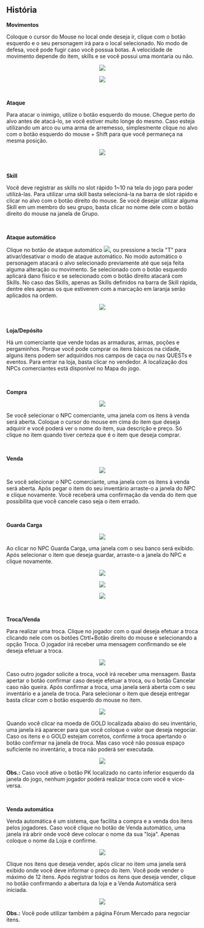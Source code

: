 ## História

<html>
  <head>
    <meta charset="utf-8" />
    <meta name="viewport" content="width=device-width" />
  </head>
  <body>

<p><strong>Movimentos</strong></p>

<p>
Coloque o cursor do Mouse no local onde deseja ir, clique com o botão esquerdo e o seu personagem irá para o local selecionado. No modo de defesa, você pode fugir caso você possua botas. A velocidade de movimento depende do item, skills e se você possui uma montaria ou não.
</p>

<p align="center">
<img src="./1-files/wyd_img_movimento_mouse.jpg" />
</p>

<p align="center">
<img src="./1-files/wyd_img_movimento_mouse2.jpg" />
</p>
<br>

<p><strong>Ataque</strong></p>
<p>
Para atacar o inimigo, utilize o botão esquerdo do mouse. Chegue perto do alvo antes de atacá-lo, se você estiver muito longe do mesmo. Caso esteja utilizando um arco ou uma arma de arremesso, simplesmente clique no alvo com o botão esquerdo do mouse + Shift para que você permaneça na mesma posição.
</p>

<p align="center">
<img src="./1-files/wyd_img_ataque_mouse.jpg" />
</p>
<br>
<p><strong>Skill</strong></p>
<p>
Você deve registrar as skills no slot rápido 1~10 na tela do jogo para poder utilizá-las. Para utilizar uma skill basta selecioná-la na barra de slot rápido e clicar no alvo com o botão direito do mouse. Se você desejar utilizar alguma Skill em um membro do seu grupo, basta clicar no nome dele com o botão direito do mouse na janela de Grupo.
</p><br>

<p><strong>Ataque automático</strong></p>
<p>Clique no botão de ataque automático <img src="./1-files/wyd_img_icone.jpg">, ou pressione a tecla "T" para ativar/desativar o modo de ataque automático. No modo automático o personagem atacará o alvo selecionado previamente até que seja feita alguma alteração ou movimento. Se selecionado com o botão esquerdo aplicará dano físico e se selecionado com o botão direito atacará com Skills. No caso das Skills, apenas as Skills definidos na barra de Skill rápida, dentre eles apenas os que estiverem com a marcação em laranja serão aplicados na ordem.
</p>

<p align="center">
<img src="./1-files/wyd_img_ataque_automatico_ativado.jpg" />
</p>
<br>
<p><strong>Loja/Depósito</strong></p>
<p>
Há um comerciante que vende todas as armaduras, armas, poções e pergaminhos. Porque você pode comprar os itens básicos na cidade, alguns itens podem ser adquiridos nos campos de caça ou nas QUESTs e eventos. Para entrar na loja, basta clicar no vendedor. A localização dos NPCs comerciantes está disponível no Mapa do jogo.</p>
<br>
<p><strong>Compra</strong></p>
<p align="center">
<img src="./1-files/wyd_img_ex_npc_comerciante.jpg" />
</p>
<p>
Se você selecionar o NPC comerciante, uma janela com os itens à venda será aberta. Coloque o cursor do mouse em cima do item que deseja adquirir e você poderá ver o nome do item, sua descrição e preço. Só clique no item quando tiver certeza que é o item que deseja comprar.
</p>
<br>
<p><strong>Venda</strong></p>
<p align="center">
<img src="./1-files/wyd_img_npc_comerciante_compra.jpg" />
</p>
<p>
Se você selecionar o NPC comerciante, uma janela com os itens à venda será aberta. Após pegar o item do seu inventário arraste-o a janela do NPC e clique novamente. Você receberá uma confirmação da venda do item que possibilita que você cancele caso seja o item errado.
</p>
<br>
<p><strong>Guarda Carga</strong></p>
<p align="center">
<img src="./1-files/wyd_img_npc_comerciante_venda.jpg" />
</p>
<p>
Ao clicar no NPC Guarda Carga, uma janela com o seu banco será exibido. Após selecionar o item que deseja guardar, arraste-o a janela do NPC e clique novamente.
</p>
<p align="center">
<img src="./1-files/wyd_img_npcs_loja_e_cargo.jpg" />
</p>
<p align="center">
<img src="./1-files/wyd_img_cargo.jpg />
</p>
<p>
Ao clicar no NPC Guarda Carga, você encontrará um local com o valor de GOLD no seu inventário e no seu "Banco", basta clicar na moeda de GOLD ao lado do valor descrito, após esse procedimento uma pequena janela irá aparecer onde você deve informar o valor que deseja depositar ou retirar. Confirme o processo. Você pode guardar o limite de 2 bilhões de GOLD no seu Guarda Carga, porém esse valor pode ser superado caso você guarde o GOLD como barras de Prata de 1 ou 10 bilhões.
</p>
<p align="center">
<img src="./1-files/wyd_img_retirada_de_gold.jpg" />
</p>
<br>
<p><strong>Troca/Venda</strong></p>
<p>
Para realizar uma troca. Clique no jogador com o qual deseja efetuar a troca clicando nele com os botões Ctrtl+Botão direito do mouse e selecionando a opção Troca. O jogador irá receber uma mensagem confirmando se ele deseja efetuar a troca.
</p>
<p align="center">
<img src="./1-files/wyd_img_troca.jpg" />
</p>
<p>
Caso outro jogador solicite a troca, você irá receber uma mensagem. Basta apertar o botão confirmar caso deseje efetuar a troca, ou o botão Cancelar caso não queira. Após confirmar a troca, uma janela será aberta com o seu inventário e a janela de troca. Para selecionar o item que deseja entregar basta clicar com o botão esquerdo do mouse no item.
</p>
<p align="center">
<img src="./1-files/wyd_img_troca2.jpg" />
</p>
<p>
Quando você clicar na moeda de GOLD localizada abaixo do seu inventário, uma janela irá aparecer para que você coloque o valor que deseja negociar. Caso os itens e o GOLD estejam corretos, confirme a troca apertando o botão confirmar na janela de troca. Mas caso você não possua espaço suficiente no inventário, a troca não poderá ser executada.
</p>
<p align="center">
<img src="./1-files/wyd_img_troca_com_gold.jpg" />
</p>
<p><strong>Obs.:</strong> Caso você ative o botão PK localizado no canto inferior esquerdo da janela do jogo, nenhum jogador poderá realizar troca com você e vice-versa.</p>
<br>
<p><strong>Venda automática</strong></p>
<p>
Venda automática é um sistema, que facilita a compra e a venda dos itens pelos jogadores. Caso você clique no botão de Venda automático, uma janela irá abrir onde você deve colocar o nome da sua "loja". Apenas coloque o nome da Loja e confirme.
</p>
<p align="center">
<img src="./1-files/wyd_img_loja_pessoal.jpg" />
</p>
<p>
Clique nos itens que deseja vender, após clicar no item uma janela será exibido onde você deve informar o preço do item. Você pode vender o máximo de 12 itens. Após registrar todos os itens que deseja vender, clique no botão confirmando a abertura da loja e a Venda Automática será iniciada.
</p>
<p align="center">
<img src="./1-files/wyd_img_loja_pessoal2.jpg" />
</p>
<p>
<strong>Obs.:</strong> Você pode utilizar também a página Fórum Mercado para negociar itens.
</p>
  </body>
</html>
